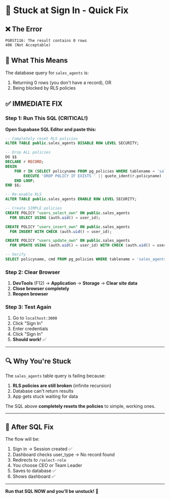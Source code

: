 # 🔧 Stuck at Sign In - Quick Fix

## ❌ The Error

```
PGRST116: The result contains 0 rows
406 (Not Acceptable)
```

## 🎯 What This Means

The database query for `sales_agents` is:
1. Returning 0 rows (you don't have a record), OR
2. Being blocked by RLS policies

## ✅ IMMEDIATE FIX

### Step 1: Run This SQL (CRITICAL!)

**Open Supabase SQL Editor and paste this:**

```sql
-- Completely reset RLS policies
ALTER TABLE public.sales_agents DISABLE ROW LEVEL SECURITY;

-- Drop ALL policies
DO $$ 
DECLARE r RECORD;
BEGIN
    FOR r IN (SELECT policyname FROM pg_policies WHERE tablename = 'sales_agents') LOOP
        EXECUTE 'DROP POLICY IF EXISTS ' || quote_ident(r.policyname) || ' ON public.sales_agents';
    END LOOP;
END $$;

-- Re-enable RLS
ALTER TABLE public.sales_agents ENABLE ROW LEVEL SECURITY;

-- Create SIMPLE policies
CREATE POLICY "users_select_own" ON public.sales_agents
  FOR SELECT USING (auth.uid() = user_id);

CREATE POLICY "users_insert_own" ON public.sales_agents
  FOR INSERT WITH CHECK (auth.uid() = user_id);

CREATE POLICY "users_update_own" ON public.sales_agents
  FOR UPDATE USING (auth.uid() = user_id) WITH CHECK (auth.uid() = user_id);

-- Verify
SELECT policyname, cmd FROM pg_policies WHERE tablename = 'sales_agents';
```

### Step 2: Clear Browser

1. **DevTools** (F12) → **Application** → **Storage** → **Clear site data**
2. **Close browser completely**
3. **Reopen browser**

### Step 3: Test Again

1. Go to `localhost:3000`
2. Click "Sign In"
3. Enter credentials
4. Click "Sign In"
5. **Should work!** ✅

---

## 🔍 Why You're Stuck

The `sales_agents` table query is failing because:
1. **RLS policies are still broken** (infinite recursion)
2. Database can't return results
3. App gets stuck waiting for data

The SQL above **completely resets the policies** to simple, working ones.

---

## 🚀 After SQL Fix

The flow will be:
1. Sign in → Session created ✅
2. Dashboard checks user_type → No record found
3. Redirects to `/select-role`
4. You choose CEO or Team Leader
5. Saves to database ✅
6. Shows dashboard ✅

---

**Run that SQL NOW and you'll be unstuck!** 🎯

